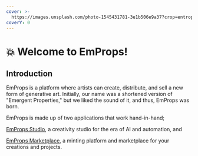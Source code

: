 ```yaml
---
cover: >-
  https://images.unsplash.com/photo-1545431781-3e1b506e9a37?crop=entropy&cs=srgb&fm=jpg&ixid=M3wxOTcwMjR8MHwxfHNlYXJjaHw0fHxyYWluYm93fGVufDB8fHx8MTcxODAzODYyNHww&ixlib=rb-4.0.3&q=85
coverY: 0
---
```


# 💥 Welcome to EmProps!

## Introduction

EmProps is a platform where artists can create, distribute, and sell a new form of generative art. Initially, our name was a shortened version of "Emergent Properties," but we liked the sound of it, and thus, EmProps was born.



EmProps is made up of two applications that work hand-in-hand;

[EmProps Studio](emprops-docs/emprops-studio/), a creativity studio for the era of AI and automation, and

[EmProps Marketplace](emprops-docs/emprops-marketplace/), a minting platform and marketplace for your creations and projects.


